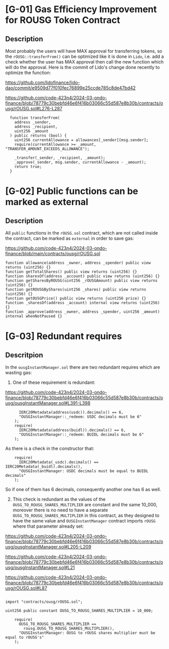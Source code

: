 # [G-01] Gas Efficiency Improvement for ROUSG Token Contract

## Description

Most probably the users will have MAX approval for transferring tokens, so the `rOUSG::transferFrom()` can be optimized like it is done in `Lido`, i.e. add a check whether the user has MAX approval then call the new function which will do the approval. Here is the commit of Lido's change done recently to optimize the function:

https://github.com/lidofinance/lido-dao/commit/e9509d77f010fec76899e25ccde785c8de47bd42

https://github.com/code-423n4/2024-03-ondo-finance/blob/78779c30bebfd46e6f416b03066c55d587e8b30b/contracts/ousg/rOUSG.sol#L276-L287

```solidity
  function transferFrom(
    address _sender,
    address _recipient,
    uint256 _amount
  ) public returns (bool) {
    uint256 currentAllowance = allowances[_sender][msg.sender];
    require(currentAllowance >= _amount, "TRANSFER_AMOUNT_EXCEEDS_ALLOWANCE");

    _transfer(_sender, _recipient, _amount);
    _approve(_sender, msg.sender, currentAllowance - _amount);
    return true;
  }
```

# [G-02] Public functions can be marked as external

## Description

All `public` functions in the `rOUSG.sol` contract, which are not called inside the contract, can be marked as `external` in order to save gas:

https://github.com/code-423n4/2024-03-ondo-finance/blob/main/contracts/ousg/rOUSG.sol

```solidity
function allowance(address _owner, address _spender) public view returns (uint256) {}
function getTotalShares() public view returns (uint256) {}
function sharesOf(address _account) public view returns (uint256) {}
function getSharesByROUSG(uint256 _rOUSGAmount) public view returns (uint256) {}
function getROUSGByShares(uint256 _shares) public view returns (uint256) {}
function getOUSGPrice() public view returns (uint256 price) {}
function _sharesOf(address _account) internal view returns (uint256) {}
function _approve(address _owner, address _spender, uint256 _amount) internal whenNotPaused {}
```

# [G-03] Redundant requires

## Descritpion

In the `ousgInstantManager.sol` there are two redundant requires which are wasting gas:

1. One of these requirement is redundant:

https://github.com/code-423n4/2024-03-ondo-finance/blob/78779c30bebfd46e6f416b03066c55d587e8b30b/contracts/ousg/ousgInstantManager.sol#L391-L398

```solidity
      IERC20Metadata(address(usdc)).decimals() == 6,
      "OUSGInstantManager::_redeem: USDC decimals must be 6"
    );
    require(
      IERC20Metadata(address(buidl)).decimals() == 6,
      "OUSGInstantManager::_redeem: BUIDL decimals must be 6"
    );
```

As there is a check in the constructor that:

```solidity
    require(
      IERC20Metadata(_usdc).decimals() == IERC20Metadata(_buidl).decimals(),
      "OUSGInstantManager: USDC decimals must be equal to BUIDL decimals"
    );
```

So if one of them has 6 decimals, consequently another one has 6 as well.

2. This check is redundant as the values of the `OUSG_TO_ROUSG_SHARES_MULTIPLIER` are constant and the same 10_000, moreover there is no need to have a separate `OUSG_TO_ROUSG_SHARES_MULTIPLIER` in this contract, as they designed to have the same value and `OUSGInstantManager` contract imports `rOUSG` where that parameter already set:

https://github.com/code-423n4/2024-03-ondo-finance/blob/78779c30bebfd46e6f416b03066c55d587e8b30b/contracts/ousg/ousgInstantManager.sol#L205-L209

https://github.com/code-423n4/2024-03-ondo-finance/blob/78779c30bebfd46e6f416b03066c55d587e8b30b/contracts/ousg/ousgInstantManager.sol#L21

https://github.com/code-423n4/2024-03-ondo-finance/blob/78779c30bebfd46e6f416b03066c55d587e8b30b/contracts/ousg/rOUSG.sol#L87

```solidity

import "contracts/ousg/rOUSG.sol";

uint256 public constant OUSG_TO_ROUSG_SHARES_MULTIPLIER = 10_000;

    require(
      OUSG_TO_ROUSG_SHARES_MULTIPLIER ==
        rousg.OUSG_TO_ROUSG_SHARES_MULTIPLIER(),
      "OUSGInstantManager: OUSG to rOUSG shares multiplier must be equal to rOUSG's"
    );
```

